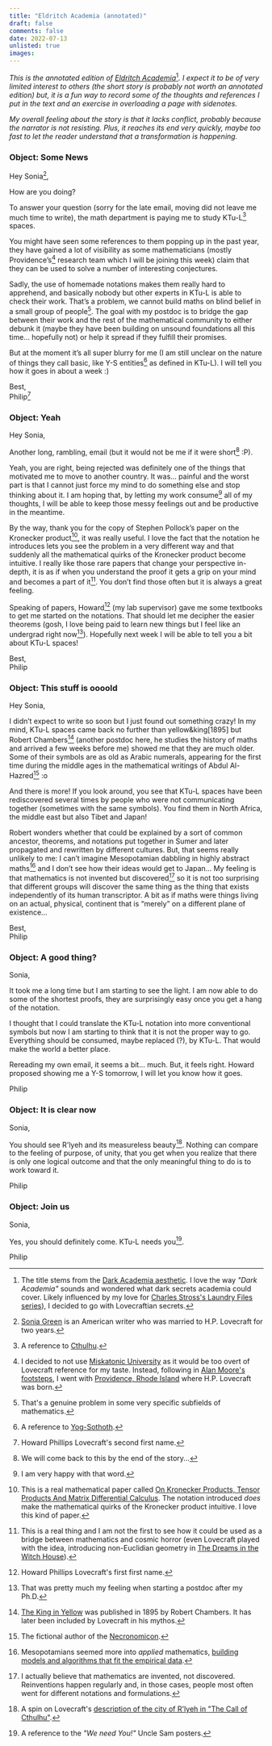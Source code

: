 ```yaml
---
title: "Eldritch Academia (annotated)"
draft: false
comments: false
date: 2022-07-13
unlisted: true
images:
---
```


*This is the annotated edition of [Eldritch Academia](/writing/fiction/eldritch_academia)*[^title]*. I expect it to be of very limited interest to others (the short story is probably not worth an annotated edition) but, it is a fun way to record some of the thoughts and references I put in the text and an exercise in overloading a page with sidenotes.*

*My overall feeling about the story is that it lacks conflict, probably because the narrator is not resisting. Plus, it reaches its end very quickly, maybe too fast to let the reader understand that a transformation is happening.*

[^title]: The title stems from the [Dark Academia aesthetic](https://en.wikipedia.org/wiki/Dark_academia).
I love the way *"Dark Academia"* sounds and wondered what dark secrets academia could cover.
Likely influenced by my love for [Charles Stross's Laundry Files series](https://www.goodreads.com/series/50764-laundry-files)), I decided to go with Lovecraftian secrets.

### Object: Some News

Hey Sonia[^sonia],

How are you doing?

To answer your question (sorry for the late email, moving did not leave me much time to write), the math department is paying me to study KTu-L[^cthulhu] spaces.

You might have seen some references to them popping up in the past year, they have gained a lot of visibility as some mathematicians (mostly Providence’s[^providence] research team which I will be joining this week) claim that they can be used to solve a number of interesting conjectures. 

Sadly, the use of homemade notations makes them really hard to apprehend, and basically nobody but other experts in KTu-L is able to check their work.
That’s a problem, we cannot build maths on blind belief in a small group of people[^problem]. The goal with my postdoc is to bridge the gap between their work and the rest of the mathematical community to either debunk it (maybe they have been building on unsound foundations all this time… hopefully not) or help it spread if they fulfill their promises.

But at the moment it’s all super blurry for me (I am still unclear on the nature of things they call basic, like Y-S entities[^ys] as defined in KTu-L). I will tell you how it goes in about a week :)

Best,  
Philip[^philip]

[^sonia]: [Sonia Green](https://en.wikipedia.org/wiki/Sonia_Greene) is an American writer who was married to H.P. Lovecraft for two years.

[^cthulhu]: A reference to [Cthulhu](https://en.wikipedia.org/wiki/Cthulhu).

[^providence]: I decided to not use [Miskatonic University](https://en.wikipedia.org/wiki/Miskatonic_University) as it would be too overt of Lovecraft reference for my taste.
Instead, following in [Alan Moore's footsteps](https://en.wikipedia.org/wiki/Providence_(Avatar_Press)), I went with [Providence, Rhode Island](https://en.wikipedia.org/wiki/Providence,_Rhode_Island) where H.P. Lovecraft was born.

[^problem]: That's a genuine problem in some very specific subfields of mathematics.

[^ys]: A reference to [Yog-Sothoth](https://en.wikipedia.org/wiki/Cthulhu_Mythos_deities#Yog-Sothoth).

[^philip]: Howard Phillips Lovecraft's second first name.

### Object: Yeah

Hey Sonia,

Another long, rambling, email (but it would not be me if it were short[^long] :P).

Yeah, you are right, being rejected was definitely one of the things that motivated me to move to another country. It was… painful and the worst part is that I cannot just force my mind to do something else and stop thinking about it. I am hoping that, by letting my work consume[^consume] all of my thoughts, I will be able to keep those messy feelings out and be productive in the meantime.

By the way, thank you for the copy of Stephen Pollock’s paper on the Kronecker product[^paper], it was really useful. I love the fact that the notation he introduces lets you see the problem in a very different way and that suddenly all the mathematical quirks of the Kronecker product become intuitive. I really like those rare papers that change your perspective in-depth, it is as if when you understand the proof it gets a grip on your mind and becomes a part of it[^grip]. You don’t find those often but it is always a great feeling.

Speaking of papers, Howard[^howard] (my lab supervisor) gave me some textbooks to get me started on the notations. That should let me decipher the easier theorems (gosh, I love being paid to learn new things but I feel like an undergrad right now[^postdoc]). Hopefully next week I will be able to tell you a bit about KTu-L spaces!

Best,  
Philip

[^long]: We will come back to this by the end of the story...

[^consume]: I am very happy with that word.

[^paper]: This is a real mathematical paper called [On Kronecker Products, Tensor Products And Matrix Differential Calculus](https://www.researchgate.net/publication/254427896_On_Kronecker_Products_Tensor_Products_And_Matrix_Differential_Calculus).
The notation introduced *does* make the mathematical quirks of the Kronecker product intuitive. I love this kind of paper.

[^grip]: This is a real thing and I am not the first to see how it could be used as a bridge between mathematics and cosmic horror (even Lovecraft played with the idea, introducing non-Euclidian geometry in [The Dreams in the Witch House](https://en.wikisource.org/wiki/The_Dreams_in_the_Witch-House)).

[^howard]: Howard Phillips Lovecraft's first first name.

[^postdoc]: That was pretty much my feeling when starting a postdoc after my Ph.D.

### Object: This stuff is oooold

Hey Sonia,

I didn’t expect to write so soon but I just found out something crazy! In my mind, KTu-L spaces came back no further than yellow&king[1895] but Robert Chambers[^king] (another postdoc here, he studies the history of maths and arrived a few weeks before me) showed me that they are much older. Some of their symbols are as old as Arabic numerals, appearing for the first time during the middle ages in the mathematical writings of Abdul Al-Hazred[^necronomicon] :o

And there is more! If you look around, you see that KTu-L spaces have been rediscovered several times by people who were not communicating together (sometimes with the same symbols). You find them in North Africa, the middle east but also Tibet and Japan!

Robert wonders whether that could be explained by a sort of common ancestor, theorems, and notations put together in Sumer and later propagated and rewritten by different cultures.
But, that seems really unlikely to me: I can’t imagine Mesopotamian dabbling in highly abstract maths[^mesopotamians] and I don’t see how their ideas would get to Japan...
My feeling is that mathematics is not invented but discovered[^discovered] so it is not too surprising that different groups will discover the same thing as the thing that exists independently of its human transcriptor. A bit as if maths were things living on an actual, physical, continent that is “merely” on a different plane of existence...

Best,  
Philip

[^king]: [The King in Yellow](https://en.wikipedia.org/wiki/The_King_in_Yellow) was published in 1895 by Robert Chambers.
It has later been included by Lovecraft in his mythos.

[^necronomicon]: The fictional author of the [Necronomicon](https://en.wikipedia.org/wiki/Necronomicon#Fictional_history).

[^mesopotamians]: Mesopotamians seemed more into *applied* mathematics, [building models and algorithms that fit the empirical data](https://factsanddetails.com/world/cat56/sub402/entry-6083.html).

[^discovered]: I actually believe that mathematics are invented, not discovered.
Reinventions happen regularly and, in those cases, people most often went for different notations and formulations.

### Object: A good thing?

Sonia,

It took me a long time but I am starting to see the light. I am now able to do some of the shortest proofs, they are surprisingly easy once you get a hang of the notation.

I thought that I could translate the KTu-L notation into more conventional symbols but now I am starting to think that it is not the proper way to go. Everything should be consumed, maybe replaced (?), by KTu-L. That would make the world a better place.

Rereading my own email, it seems a bit... much. But, it feels right. Howard proposed showing me a Y-S tomorrow, I will let you know how it goes.

Philip

### Object: It is clear now

Sonia,

You should see R'lyeh and its measureless beauty[^measureless]. Nothing can compare to the feeling of purpose, of unity, that you get when you realize that there is only one logical outcome and that the only meaningful thing to do is to work toward it.

Philip

[^measureless]: A spin on Lovecraft's [description of the city of R'lyeh in "The Call of Cthulhu"](https://en.wikipedia.org/wiki/R%27lyeh#Description).

### Object: Join us

Sonia,

Yes, you should definitely come. KTu-L needs you[^need].

Philip

[^need]: A reference to the *"We need You!"* Uncle Sam posters.
